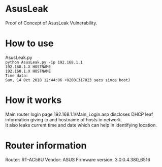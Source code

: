 # AsusLeak        
Proof of Concept of AsusLeak Vulnerability.       

# How to use      

AsusLeak.py         
`python AsusLeak.py -ip 192.168.1.1`        
`192.168.1.X HOSTNAME`        
`192.168.1.X HOSTNAME`  
`Time data:`                
`Sun, 14 Oct 2018 12:44:06 +0200(317023 secs since boot)`                   

# How it works        

Main router login page 192.168.1.1/Main_Login.asp discloses DHCP leaf information giving ip and hostname of hosts in network.               
It also leaks current time and date which can help in identifying location.

# Router information        

Router: RT-AC58U
Vendor: ASUS
Firmware version: 3.0.0.4.380_6516
    
